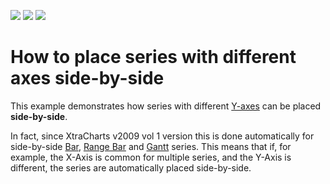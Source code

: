 <!-- default badges list -->
![](https://img.shields.io/endpoint?url=https://codecentral.devexpress.com/api/v1/VersionRange/128575227/14.1.3%2B)
[![](https://img.shields.io/badge/Open_in_DevExpress_Support_Center-FF7200?style=flat-square&logo=DevExpress&logoColor=white)](https://supportcenter.devexpress.com/ticket/details/E1272)
[![](https://img.shields.io/badge/📖_How_to_use_DevExpress_Examples-e9f6fc?style=flat-square)](https://docs.devexpress.com/GeneralInformation/403183)
<!-- default badges end -->
# How to place series with different axes side-by-side


<p>This example demonstrates how series with different <a href="http://devexpress.com/Help/Content.aspx?help=XtraCharts&document=CustomDocument6016.htm">Y-axes</a> can be placed <strong>side-by-side</strong>.</p><p>In fact, since XtraCharts v2009 vol 1 version this is done automatically for side-by-side <a href="http://devexpress.com/Help/Content.aspx?help=XtraCharts&document=CustomDocument2972.htm">Bar</a>, <a href="http://devexpress.com/Help/Content.aspx?help=XtraCharts&document=CustomDocument2985.htm">Range Bar</a> and <a href="http://devexpress.com/Help/Content.aspx?help=XtraCharts&document=CustomDocument2984.htm">Gantt</a> series. This means that if, for example, the X-Axis is common for multiple series, and the Y-Axis is different, the series are automatically placed side-by-side.</p>

<br/>


